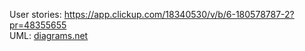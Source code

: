 User stories: https://app.clickup.com/18340530/v/b/6-180578787-2?pr=48355655<br>
UML: <a href="https://viewer.diagrams.net/?tags=%7B%7D&highlight=0000ff&edit=_blank&layers=1&nav=1&title=Untitled%20Diagram.drawio#R7Vxtc9o4EP41fEwGSbaBjw2lLzNtrzPczF3uy41qK9itsagQAe7Xn4Rl%2FKKQiiaw9ow%2FZGKtJVvafVZ6diU8INPl7r2gq%2Fgzj1g6wMNoNyBvBxjj8Ziof1qyzyUjNMoFC5FEuQiVgnnyHzPCoZFukoitaxUl56lMVnVhyLOMhbImo0Lwbb3aA0%2Frb13RBbME85CmtvSvJJJxLh3jUSn%2FwJJFXLwZBZP8zpIWlc1I1jGN%2BLYiIrMBmQrOZX613E1ZqpVX6CVv9%2B7E3WPHBMukS4M%2FUfjhx8d%2FvBs0%2F%2F7vbBZ%2B%2Ffbz7iYwfZP7YsAsUuM3RS5kzBc8o%2BmslN4Jvskipp86VKWyzifOV0qIlPA7k3JvjEk3kitRLJepuct2ifxbN7%2F1Tem%2Bcuftzjz5UNibQt5P3bmTwzeiNd%2BIkD0z5gJGVCyYfKYePhpJoZvxJZNir9oJllKZPNb7QQ3MFsd6pukbIei%2BUmHFk0yuK0%2F%2BqgWqwr4AUMOKxX3jUTdkYvD0dAN1kb%2ByKFX6XooO0DgDJqMeJifrkRfCpGK58w0z7ophlPrFvtJIF%2B%2Br98pmhxKgQT1Ig056g766QX1Ig5rnPtJ0Y970mSaZJggs21jGrptyGyeSzVf0oIWtIlh1s5knMyHZ7nll2oMvlpOgvpoQU9yWXAcVBCau8BxveCl1IUsnvQM8y1AcHAANnwbBdTwAWx7whW01tadL1gIH8Bp8ynd0geBSLkAsfX3iNGqNwghqm8I80s8ZznOG50prx5Bzhuf1Jn11k3qgy4Dnd8WkEKY5MeleyTSdSQN1yNvIBNSkFon4YyUTnq3BCQRuhBzIg%2BYPvqWrmcLcAAepevPdN6GuFvI4eEDVWVzVNVy7mOpQv06fka8YOk4dCDSniDqzUHfKpi%2FdTniZTYfWHPdGMD2T8I0e5qZS2NLDhoMykMYAFbpA1V9WRu3kHfhcaAXux0kOLnDHveO4O45r8oqARi1FNyuOc8%2FgSdSN30zcgqMfwQYRFeyXnvAr9Newf4v9K8KfuK4boOi3c5FfODz4R6h14O%2FMDnkbpv6JI%2FZP4eBK4O831y9hU9jlfPJ7PDjNd2A0DV7TRxa1iQiTImAriDD4hgzuswJnbOK6RpAYNCuA7QiyFUQYkzr6CTz6YcPAM4jwa6LY9TAO6JJePLhlfJaMW4fhns%2BegX3XWA4HoOCH5bO%2FFaB3wKagpwuxHaB%2FXOtux%2BzAZGmm%2B%2FKQpMww11Yw1uaa7YHvY2GYc7cncI6uiHO%2FE%2Bu2vUXbxnXbR9A4Jt1bt1Fthr%2B9Yg4WB47YJ7BzfGCBv5WRVwvQ3%2Bcd3NFPXPMOBDTvQOy8wzSmgoaSCSWes5SF%2BmATvD%2F449FtwyOGT3jEyLc9Ynwxj%2BhP9p3hEa6cH3Y9IDbnn%2FLsIRFLJQxL3wD3B3%2FS8IcAnOcTm0i%2BP%2FyqIj%2FpohP74Gpr7OyP4JU2tpWmf%2B2fhPAspHkICPwwqQfKwFFlvnXOssAxcOK6awgafRa9rOD%2FjoY%2F4LE%2FaR34bbI210oBVxVqn6rsrQi9Eq1SugfXFrnirKqK5TdQ8u9VlF%2BSIbP%2FAQ%3D%3D">diagrams.net</a>
